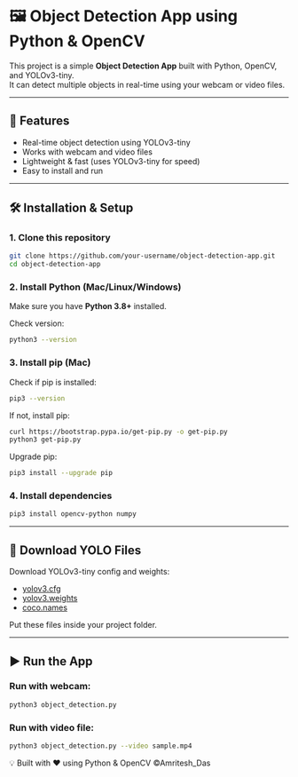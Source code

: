 # 🖼️ Object Detection App using Python & OpenCV

This project is a simple **Object Detection App** built with Python, OpenCV, and YOLOv3-tiny.  
It can detect multiple objects in real-time using your webcam or video files.  

---

## 🚀 Features
- Real-time object detection using YOLOv3-tiny  
- Works with webcam and video files  
- Lightweight & fast (uses YOLOv3-tiny for speed)  
- Easy to install and run  

---

## 🛠️ Installation & Setup

### 1. Clone this repository  
```bash
git clone https://github.com/your-username/object-detection-app.git
cd object-detection-app
```

### 2. Install Python (Mac/Linux/Windows)  
Make sure you have **Python 3.8+** installed.  

Check version:
```bash
python3 --version
```

### 3. Install pip (Mac)  
Check if pip is installed:
```bash
pip3 --version
```

If not, install pip:  
```bash
curl https://bootstrap.pypa.io/get-pip.py -o get-pip.py
python3 get-pip.py
```

Upgrade pip:
```bash
pip3 install --upgrade pip
```

### 4. Install dependencies  
```bash
pip3 install opencv-python numpy
```

---

## 📂 Download YOLO Files  

Download YOLOv3-tiny config and weights:  

- [yolov3.cfg](https://github.com/pjreddie/darknet/blob/master/cfg/yolov3-tiny.cfg?raw=true)  
- [yolov3.weights](https://www.kaggle.com/datasets/shivam316/yolov3-weights)  
- [coco.names](https://github.com/pjreddie/darknet/blob/master/data/coco.names?raw=true)  

Put these files inside your project folder.

---

## ▶️ Run the App  

### Run with webcam:
```bash
python3 object_detection.py
```

### Run with video file:
```bash
python3 object_detection.py --video sample.mp4
```


💡 Built with ❤️ using Python & OpenCV
 ©Amritesh_Das
